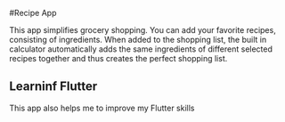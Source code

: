 #Recipe App

This app simplifies grocery shopping. You can add your favorite recipes, consisting of ingredients. When added to the shopping list, the built in calculator automatically adds the same ingredients of different selected recipes together and thus creates the perfect shopping list. 

## Learninf Flutter

This app also helps me to improve my Flutter skills